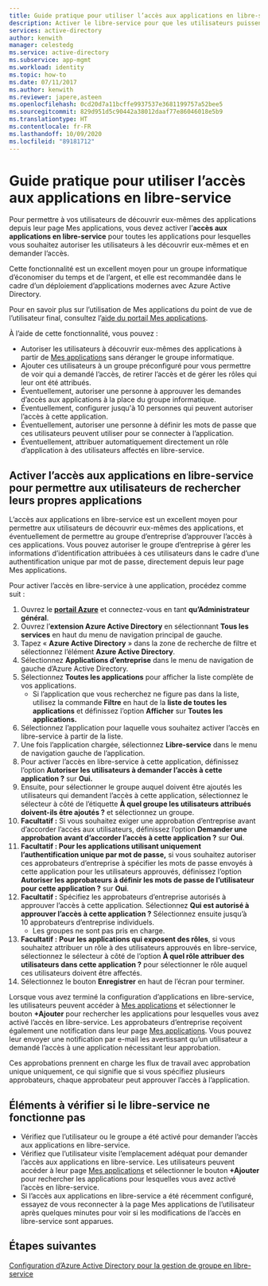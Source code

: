 ```yaml
---
title: Guide pratique pour utiliser l’accès aux applications en libre-service dans Azure AD
description: Activer le libre-service pour que les utilisateurs puissent trouver des applications dans Azure AD
services: active-directory
author: kenwith
manager: celestedg
ms.service: active-directory
ms.subservice: app-mgmt
ms.workload: identity
ms.topic: how-to
ms.date: 07/11/2017
ms.author: kenwith
ms.reviewer: japere,asteen
ms.openlocfilehash: 0cd20d7a11bcffe9937537e3681199757a52bee5
ms.sourcegitcommit: 829d951d5c90442a38012daaf77e86046018e5b9
ms.translationtype: HT
ms.contentlocale: fr-FR
ms.lasthandoff: 10/09/2020
ms.locfileid: "89181712"
---
```

# <a name="how-to-use-self-service-application-access"></a>Guide pratique pour utiliser l’accès aux applications en libre-service

Pour permettre à vos utilisateurs de découvrir eux-mêmes des applications depuis leur page Mes applications, vous devez activer l’**accès aux applications en libre-service** pour toutes les applications pour lesquelles vous souhaitez autoriser les utilisateurs à les découvrir eux-mêmes et en demander l’accès.

Cette fonctionnalité est un excellent moyen pour un groupe informatique d’économiser du temps et de l’argent, et elle est recommandée dans le cadre d’un déploiement d’applications modernes avec Azure Active Directory.

Pour en savoir plus sur l’utilisation de Mes applications du point de vue de l’utilisateur final, consultez l’[aide du portail Mes applications](../user-help/my-apps-portal-end-user-access.md).

À l’aide de cette fonctionnalité, vous pouvez :

-   Autoriser les utilisateurs à découvrir eux-mêmes des applications à partir de [Mes applications](https://myapps.microsoft.com/) sans déranger le groupe informatique.
-   Ajouter ces utilisateurs à un groupe préconfiguré pour vous permettre de voir qui a demandé l’accès, de retirer l’accès et de gérer les rôles qui leur ont été attribués.
-   Éventuellement, autoriser une personne à approuver les demandes d’accès aux applications à la place du groupe informatique.
-   Éventuellement, configurer jusqu'à 10 personnes qui peuvent autoriser l’accès à cette application.
-   Éventuellement, autoriser une personne à définir les mots de passe que ces utilisateurs peuvent utiliser pour se connecter à l’application.
-   Éventuellement, attribuer automatiquement directement un rôle d’application à des utilisateurs affectés en libre-service.

## <a name="enable-self-service-application-access-to-allow-users-to-find-their-own-applications"></a>Activer l’accès aux applications en libre-service pour permettre aux utilisateurs de rechercher leurs propres applications

L’accès aux applications en libre-service est un excellent moyen pour permettre aux utilisateurs de découvrir eux-mêmes des applications, et éventuellement de permettre au groupe d’entreprise d’approuver l’accès à ces applications. Vous pouvez autoriser le groupe d’entreprise à gérer les informations d’identification attribuées à ces utilisateurs dans le cadre d’une authentification unique par mot de passe, directement depuis leur page Mes applications.

Pour activer l’accès en libre-service à une application, procédez comme suit :
1. Ouvrez le [**portail Azure**](https://portal.azure.com/) et connectez-vous en tant **qu’Administrateur général**.
2. Ouvrez l’**extension Azure Active Directory** en sélectionnant **Tous les services** en haut du menu de navigation principal de gauche.
3. Tapez « **Azure Active Directory** » dans la zone de recherche de filtre et sélectionnez l’élément **Azure Active Directory**.
4. Sélectionnez **Applications d’entreprise** dans le menu de navigation de gauche d’Azure Active Directory.
5. Sélectionnez **Toutes les applications** pour afficher la liste complète de vos applications.
   * Si l’application que vous recherchez ne figure pas dans la liste, utilisez la commande **Filtre** en haut de la **liste de toutes les applications** et définissez l’option **Afficher** sur **Toutes les applications.**
6. Sélectionnez l’application pour laquelle vous souhaitez activer l’accès en libre-service à partir de la liste.
7. Une fois l’application chargée, sélectionnez **Libre-service** dans le menu de navigation gauche de l’application.
8. Pour activer l’accès en libre-service à cette application, définissez l’option **Autoriser les utilisateurs à demander l’accès à cette application ?** sur **Oui.**
9. Ensuite, pour sélectionner le groupe auquel doivent être ajoutés les utilisateurs qui demandent l’accès à cette application, sélectionnez le sélecteur à côté de l’étiquette **À quel groupe les utilisateurs attribués doivent-ils être ajoutés ?** et sélectionnez un groupe.
10. **Facultatif :** Si vous souhaitez exiger une approbation d’entreprise avant d’accorder l’accès aux utilisateurs, définissez l’option **Demander une approbation avant d’accorder l’accès à cette application ?** sur **Oui**.
11. **Facultatif : Pour les applications utilisant uniquement l’authentification unique par mot de passe,** si vous souhaitez autoriser ces approbateurs d’entreprise à spécifier les mots de passe envoyés à cette application pour les utilisateurs approuvés, définissez l’option **Autoriser les approbateurs à définir les mots de passe de l’utilisateur pour cette application ?** sur **Oui**.
12. **Facultatif :** Spécifiez les approbateurs d’entreprise autorisés à approuver l’accès à cette application. Sélectionnez **Qui est autorisé à approuver l’accès à cette application ?** Sélectionnez ensuite jusqu’à 10 approbateurs d’entreprise individuels.
    * Les groupes ne sont pas pris en charge.
13. **Facultatif :** **Pour les applications qui exposent des rôles**, si vous souhaitez attribuer un rôle à des utilisateurs approuvés en libre-service, sélectionnez le sélecteur à côté de l’option **À quel rôle attribuer des utilisateurs dans cette application ?** pour sélectionner le rôle auquel ces utilisateurs doivent être affectés.
14. Sélectionnez le bouton **Enregistrer** en haut de l’écran pour terminer.

Lorsque vous avez terminé la configuration d’applications en libre-service, les utilisateurs peuvent accéder à [Mes applications](https://myapps.microsoft.com/) et sélectionner le bouton **+Ajouter** pour rechercher les applications pour lesquelles vous avez activé l’accès en libre-service. Les approbateurs d’entreprise reçoivent également une notification dans leur page [Mes applications](https://myapps.microsoft.com/). Vous pouvez leur envoyer une notification par e-mail les avertissant qu’un utilisateur a demandé l’accès à une application nécessitant leur approbation. 

Ces approbations prennent en charge les flux de travail avec approbation unique uniquement, ce qui signifie que si vous spécifiez plusieurs approbateurs, chaque approbateur peut approuver l’accès à l’application.

## <a name="things-to-check-if-self-service-isnt-working"></a>Éléments à vérifier si le libre-service ne fonctionne pas
-   Vérifiez que l’utilisateur ou le groupe a été activé pour demander l’accès aux applications en libre-service.
-   Vérifiez que l’utilisateur visite l’emplacement adéquat pour demander l’accès aux applications en libre-service. Les utilisateurs peuvent accéder à leur page [Mes applications](https://myapps.microsoft.com/) et sélectionner le bouton **+Ajouter** pour rechercher les applications pour lesquelles vous avez activé l’accès en libre-service.
-   Si l’accès aux applications en libre-service a été récemment configuré, essayez de vous reconnecter à la page Mes applications de l’utilisateur après quelques minutes pour voir si les modifications de l’accès en libre-service sont apparues.

## <a name="next-steps"></a>Étapes suivantes
[Configuration d’Azure Active Directory pour la gestion de groupe en libre-service](../users-groups-roles/groups-self-service-management.md)
